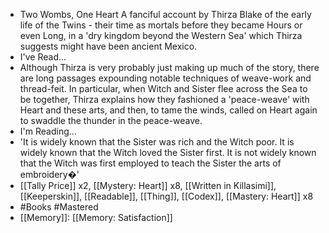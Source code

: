 - Two Wombs, One Heart
  A fanciful account by Thirza Blake of the early life of the Twins - their time as mortals before they became Hours or even Long, in a 'dry kingdom beyond the Western Sea' which Thirza suggests might have been ancient Mexico.
- I've Read...
- Although Thirza is very probably just making up much of the story, there are long passages expounding notable techniques of weave-work and thread-feit. In particular, when Witch and Sister flee across the Sea to be together, Thirza explains how they fashioned a 'peace-weave' with Heart and these arts, and then, to tame the winds, called on Heart again to swaddle the thunder in the peace-weave.
- I'm Reading...
- 'It is widely known that the Sister was rich and the Witch poor. It is widely known that the Witch loved the Sister first. It is not widely known that the Witch was first employed to teach the Sister the arts of embroidery�'
- [[Tally Price]] x2, [[Mystery: Heart]] x8, [[Written in Killasimi]], [[Keeperskin]], [[Readable]], [[Thing]], [[Codex]], [[Mastery: Heart]] x8
- #Books #Mastered
- [[Memory]]: [[Memory: Satisfaction]]